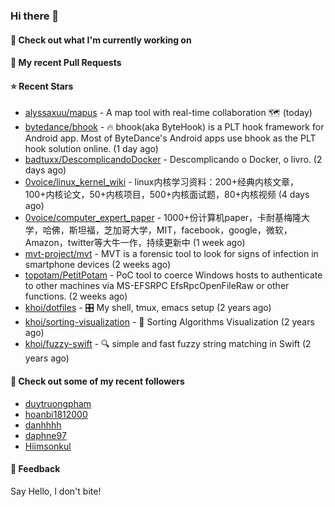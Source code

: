 ### Hi there 👋

#### 👷 Check out what I'm currently working on

#### 🔨 My recent Pull Requests


#### ⭐ Recent Stars

- [alyssaxuu/mapus](https://github.com/alyssaxuu/mapus) - A map tool with real-time collaboration 🗺️ (today)
- [bytedance/bhook](https://github.com/bytedance/bhook) - 🔥 bhook(aka ByteHook) is a PLT hook framework for Android app. Most of ByteDance&#39;s Android apps use bhook as the PLT hook solution online. (1 day ago)
- [badtuxx/DescomplicandoDocker](https://github.com/badtuxx/DescomplicandoDocker) - Descomplicando o Docker, o livro. (2 days ago)
- [0voice/linux_kernel_wiki](https://github.com/0voice/linux_kernel_wiki) - linux内核学习资料：200&#43;经典内核文章，100&#43;内核论文，50&#43;内核项目，500&#43;内核面试题，80&#43;内核视频 (4 days ago)
- [0voice/computer_expert_paper](https://github.com/0voice/computer_expert_paper) - 1000&#43;份计算机paper，卡耐基梅隆大学，哈佛，斯坦福，芝加哥大学，MIT，facebook，google，微软，Amazon，twitter等大牛一作，持续更新中 (1 week ago)
- [mvt-project/mvt](https://github.com/mvt-project/mvt) - MVT is a forensic tool to look for signs of infection in smartphone devices (2 weeks ago)
- [topotam/PetitPotam](https://github.com/topotam/PetitPotam) - PoC tool to coerce Windows hosts to authenticate to other machines via MS-EFSRPC EfsRpcOpenFileRaw or other functions. (2 weeks ago)
- [khoi/dotfiles](https://github.com/khoi/dotfiles) - 🎛 My shell, tmux, emacs setup  (2 years ago)
- [khoi/sorting-visualization](https://github.com/khoi/sorting-visualization) - 🌈 Sorting Algorithms Visualization (2 years ago)
- [khoi/fuzzy-swift](https://github.com/khoi/fuzzy-swift) - 🔍 simple and fast fuzzy string matching in Swift (2 years ago)

#### 👯 Check out some of my recent followers

- [duytruongpham](https://github.com/duytruongpham)
- [hoanbi1812000](https://github.com/hoanbi1812000)
- [danhhhh](https://github.com/danhhhh)
- [daphne97](https://github.com/daphne97)
- [Hiimsonkul](https://github.com/Hiimsonkul)

#### 💬 Feedback

Say Hello, I don't bite!